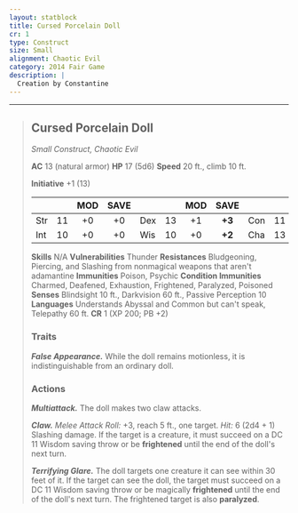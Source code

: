 ```yaml
---
layout: statblock
title: Cursed Porcelain Doll
cr: 1
type: Construct
size: Small
alignment: Chaotic Evil
category: 2014 Fair Game
description: |
  Creation by Constantine  
---
```


___
> ## Cursed Porcelain Doll
> *Small Construct, Chaotic Evil*
> 
> **AC** 13 (natural armor) **HP** 17 (5d6) **Speed** 20 ft., climb 10 ft.
> 
> **Initiative** +1 (13)
>
> | | | MOD | SAVE | | | MOD | SAVE | | | MOD | SAVE |
> |:--|:-:|:----:|:----:|:--|:-:|:----:|:----:|:--|:-:|:----:|:----:|
> |Str| 11| +0 | +0 |Dex| 13| +1 | **+3** |Con| 11| +0 | +0 |
> |Int| 10| +0 | +0 |Wis| 10| +0 | **+2** |Cha| 13| +1 | **+3** |
>
> **Skills** N/A
> **Vulnerabilities** Thunder
> **Resistances** Bludgeoning, Piercing, and Slashing from nonmagical weapons that aren't adamantine
> **Immunities** Poison, Psychic
> **Condition Immunities** Charmed, Deafened, Exhaustion, Frightened, Paralyzed, Poisoned
> **Senses** Blindsight 10 ft., Darkvision 60 ft., Passive Perception 10
> **Languages** Understands Abyssal and Common but can't speak, Telepathy 60 ft.
> **CR** 1 (XP 200; PB +2)
>
> ### Traits
>
> ***False Appearance.*** While the doll remains motionless, it is indistinguishable from an ordinary doll.
>
> ### Actions
>
> ***Multiattack.*** The doll makes two claw attacks.
>
> ***Claw.*** *Melee Attack Roll:* +3, reach 5 ft., one target. *Hit:* 6 (2d4 + 1) Slashing damage. If the target is a creature, it must succeed on a DC 11 Wisdom saving throw or be **frightened** until the end of the doll's next turn.
>
> ***Terrifying Glare.*** The doll targets one creature it can see within 30 feet of it. If the target can see the doll, the target must succeed on a DC 11 Wisdom saving throw or be magically **frightened** until the end of the doll's next turn. The frightened target is also **paralyzed**.